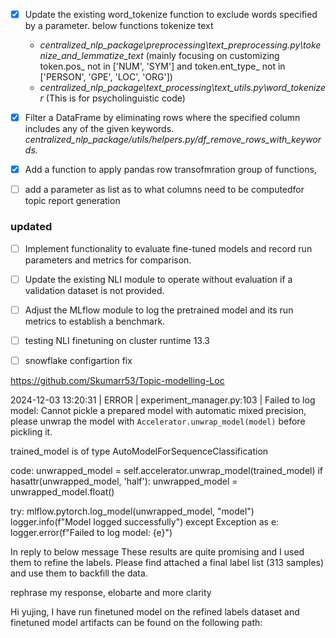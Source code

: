 - [x] Update the existing word_tokenize function to exclude words specified by a parameter. below functions tokenize text
   - *centralized_nlp_package\preprocessing\text_preprocessing.py\tokenize_and_lemmatize_text* (mainly focusing on customizing token.pos_ not in ['NUM', 'SYM'] and token.ent_type_ not in ['PERSON', 'GPE', 'LOC', 'ORG'])
   - *centralized_nlp_package\text_processing\text_utils.py\word_tokenizer* (This is for psycholinguistic code)
- [x] Filter a DataFrame by eliminating rows where the specified column includes any of the given keywords. 
       *centralized_nlp_package/utils/helpers.py/df_remove_rows_with_keywords.*
- [x] Add a function to apply pandas row transofmration group of functions, 
- [ ] add a parameter as list as to what columns need to be computedfor topic report generation


### updated
- [ ] Implement functionality to evaluate fine-tuned models and record run parameters and metrics for comparison.
- [ ] Update the existing NLI module to operate without evaluation if a validation dataset is not provided.
- [ ] Adjust the MLflow module to log the pretrained model and its run metrics to establish a benchmark.
- [ ] testing NLI finetuning on cluster runtime 13.3
- [ ] snowflake configartion fix 


https://github.com/Skumarr53/Topic-modelling-Loc




2024-12-03 13:20:31 | ERROR   | experiment_manager.py:103 | Failed to log model: Cannot pickle a prepared model with automatic mixed precision, please unwrap the model with `Accelerator.unwrap_model(model)` before pickling it.



trained_model is of type AutoModelForSequenceClassification


code:
unwrapped_model = self.accelerator.unwrap_model(trained_model)
if hasattr(unwrapped_model, 'half'):
    unwrapped_model = unwrapped_model.float()

try:
    mlflow.pytorch.log_model(unwrapped_model, "model")
    logger.info(f"Model logged successfully")
except Exception as e:
    logger.error(f"Failed to log model: {e}")


In reply to below message 
 These results are quite promising and I used them to refine the labels. Please find attached a final label list (313 samples) and use them to backfill the data.

rephrase my response, elobarte and more clarity

Hi yujing, I have run finetuned model on the refined labels dataset and finetuned model artifacts can be found on the following path:


